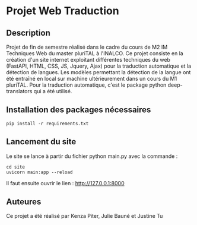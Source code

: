 # Projet Web Traduction

## Description
Projet de fin de semestre réalisé dans le cadre du cours de M2 IM Techniques Web du master pluriTAL à l'INALCO. Ce projet consiste en la création d'un site internet exploitant différentes techniques du web (FastAPI, HTML, CSS, JS, Jquery, Ajax) pour la traduction automatique et la détection de langues. Les modèles permettant la détection de la langue ont été entraîné en local sur machine ultérieurement dans un cours du M1 pluriTAL. Pour la traduction automatique, c'est le package python deep-translators qui a été utilisé.

## Installation des packages nécessaires
```
pip install -r requirements.txt
```

## Lancement du site
Le site se lance à partir du fichier python main.py avec la commande : 

```
cd site
uvicorn main:app --reload
```

Il faut ensuite ouvrir le lien : http://127.0.0.1:8000

## Auteures
Ce projet a été réalisé par Kenza Piter, Julie Bauné et Justine Tu
